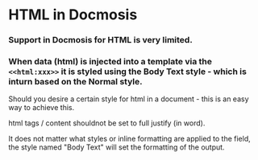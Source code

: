 # HTML in Docmosis

### Support in Docmosis for HTML is very limited.

### When data (html) is injected into a template via the `<<html:xxx>>` it is styled using the Body Text style - which is inturn based on the Normal style.

Should you desire a certain style for html in a document - this is an easy way to achieve this.

html tags / content shouldnot be set to full justify (in word).

It does not matter what styles or inline formatting are
applied to the field, the style named "Body Text" will set the formatting
of the output.

